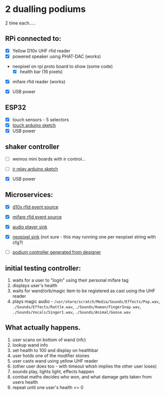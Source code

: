 # 2 dualling podiums

2 time each.....

## RPi connected to:

* [x] Yellow D10x UHF rfid reader
* [x] powered speaker using PHAT-DAC (works)
* neopixel on rpi proto board to show  (some code)
  * [x] health bar (16 pixels)
* [x] mifare rfid reader (works)
* [x] USB power


## ESP32
* [x] touch sensors - 5 selectors
* [x] [touch arduino sketch](../src/wemos/wemos_button/wemos_button.ino)
* [x] USB power

## shaker controller
* [ ] wemos mini boards with ir control...
* [ ] [ir relay arduino sketch](../src/wemos/wemos_ir/wemos_ir.ino)
* [x] USB power


## Microservices:

* [x] [d10x rfid event source](../../src/RPi/rfid-d10x/main.py)
* [x] [mifare rfid event source](../../src/RPi/rfid-mifare/main.py)
* [x] [audio player sink](../../src/RPi/audio/main.py)
* [x] [neopixel sink](../../src/RPi/neopixels/main.py) (not sure - this may running one per neopixel string with cfg?)
* [ ] [podium controller generated from designer](../../controller/podium/main.py)


## initial testing controller:

1. waits for a user to "login" using their personal mifare tag
2. displays user's health
3. waits for wand/orb/magic item to be registered as cast using the UHF reader
4. plays magic audio - `/usr/share/scratch/Media/Sounds/Effects/Pop.wav`, `./Sounds/Effects/Rattle.wav`, `./Sounds/Human/FingerSnap.wav`, `./Sounds/Vocals/Singer1.wav`, `./Sounds/Animal/Goose.wav`

## What actually happens.

1. user scans on bottom of wand (nfc)
2. lookup wand info
3. set health to 100 and display on healthbar
4. user holds one of the modifier stones
5. user casts wand using yellow UHF reader
6. (other user does too - with timeout whish implies the other user loses)
7. sounds play, lights light, effects happen
8. combat maths decides who won, and what damage gets taken from users health
9. repeat until one user's health <= 0